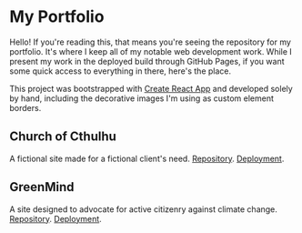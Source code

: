 # My Portfolio

Hello! If you're reading this, that means you're seeing the repository for my portfolio. It's where I keep all of my notable web development work. While I present my work in the deployed build through GitHub Pages, if you want some quick access to everything in there, here's the place.

This project was bootstrapped with [Create React App](https://github.com/facebook/create-react-app) and developed solely by hand, including the decorative images I'm using as custom element borders.

## Church of Cthulhu
A fictional site made for a fictional client's need.
[Repository](https://github.com/Inkshriek/Church-of-Cthulhu).
[Deployment](https://inkshriek.github.io/Church-of-Cthulhu/).

## GreenMind
A site designed to advocate for active citizenry against climate change.
[Repository](https://github.com/Inkshriek/GreenMind).
[Deployment](https://students.cah.ucf.edu/~no518143/greenmind/).
